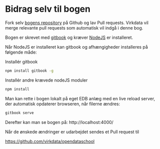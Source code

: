 Bidrag selv til bogen
=======

Fork selv [bogens repository](https://github.com/virkdata/opendataschool) på Github og lav Pull requests. Virkdata vil merge relevante pull requests som automatisk vil indgå i denne bog.


Bogen er skrevet med [gitbook](https://www.npmjs.com/package/gitbook) og kræver [NodeJS](http://nodejs.org/) er installeret.


Når NodeJS er installeret kan gitbook og afhængigheder installeres  på følgende måde:

Installér gitbook
```sh
npm install gitbook -g
```

Installér andre krævede nodeJS moduler


```sh
npm install
```

Man kan rette i bogen lokalt på eget EDB anlæg med en live reload server, der automatisk opdaterer browseren, når filerne ændres:

```sh
gitbook serve
```

Derefter kan man se bogen på:
http://localhost:4000/


Når de ønskede ændringer er udarbejdet sendes et Pull request til

https://github.com/virkdata/opendataschool
